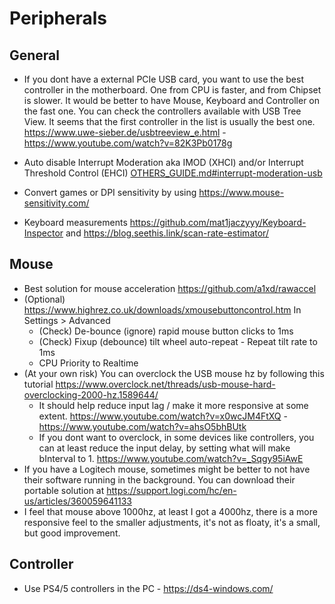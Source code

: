 # Peripherals

## General

- If you dont have a external PCIe USB card, you want to use the best controller in the motherboard. One from CPU is faster, and from Chipset is slower. It would be better to have Mouse, Keyboard and Controller on the fast one. You can check the controllers available with USB Tree View. It seems that the first controller in the list is usually the best one. <https://www.uwe-sieber.de/usbtreeview_e.html> - <https://www.youtube.com/watch?v=82K3Pb0178g>

- Auto disable Interrupt Moderation aka IMOD (XHCI) and/or Interrupt Threshold Control (EHCI) [OTHERS_GUIDE.md#interrupt-moderation-usb](./OTHERS_GUIDE.md#interrupt-moderation-usb)

- Convert games or DPI sensitivity by using <https://www.mouse-sensitivity.com/>

- Keyboard measurements <https://github.com/mat1jaczyyy/Keyboard-Inspector> and <https://blog.seethis.link/scan-rate-estimator/>

## Mouse

- Best solution for mouse acceleration <https://github.com/a1xd/rawaccel>
- (Optional) <https://www.highrez.co.uk/downloads/xmousebuttoncontrol.htm> In Settings > Advanced
  - (Check) De-bounce (ignore) rapid mouse button clicks to 1ms
  - (Check) Fixup (debounce) tilt wheel auto-repeat - Repeat tilt rate to 1ms
  - CPU Priority to Realtime
- (At your own risk) You can overclock the USB mouse hz by following this tutorial <https://www.overclock.net/threads/usb-mouse-hard-overclocking-2000-hz.1589644/>
  - It should help reduce input lag / make it more responsive at some extent. <https://www.youtube.com/watch?v=x0wcJM4FtXQ> - <https://www.youtube.com/watch?v=ahsO5bhBUtk>
  - If you dont want to overclock, in some devices like controllers, you can at least reduce the input delay, by setting what will make bInterval to 1. <https://www.youtube.com/watch?v=_Sqgy95iAwE>
- If you have a Logitech mouse, sometimes might be better to not have their software running in the background. You can download their portable solution at <https://support.logi.com/hc/en-us/articles/360059641133>
- I feel that mouse above 1000hz, at least I got a 4000hz, there is a more responsive feel to the smaller adjustments, it's not as floaty, it's a small, but good improvement.

## Controller

- Use PS4/5 controllers in the PC - <https://ds4-windows.com/>
